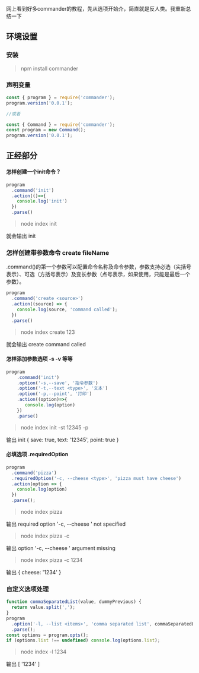 网上看到好多commander的教程，先从选项开始介，简直就是反人类。我重新总结一下

## 环境设置

### 安装
>npm install commander
### 声明变量
```js
const { program } = require('commander');
program.version('0.0.1');

//或者

const { Command } = require('commander');
const program = new Command();
program.version('0.0.1');
```
## 正经部分

#### 怎样创建一个init命令？
```js
program
  .command('init')
  .action(()=>{
    console.log('init')
  })
  .parse()

```
>node index init 

就会输出 init

### 怎样创建带参数命令 create fileName
.command()的第一个参数可以配置命令名称及命令参数，参数支持必选（尖括号表示）、可选（方括号表示）及变长参数（点号表示，如果使用，只能是最后一个参数）。
```js
program
  .command('create <source>')
  .action((source) => {
    console.log(source, 'command called');
  })
  .parse()

```
>node index create 123 

就会输出 create command called

#### 怎样添加参数选项 -s -v 等等

```js
program
    .command('init')
    .option('-s,--save', '指令参数')
    .option('-t,--text <type>', '文本')
    .option('-p,--point', '打印')
    .action((option)=>{
       console.log(option)
    })
    .parse()
```
>node index init -st 12345 -p

输出 init { save: true, text: '12345', point: true }

#### 必填选项 .requiredOption
```js
program
  .command('pizza')
  .requiredOption('-c, --cheese <type>', 'pizza must have cheese')
  .action(option => {
    console.log(option)
  })
  .parse();
```
> node index pizza

输出 required option '-c, --cheese <type>' not specified

>node index pizza -c

输出 option '-c, --cheese <type>' argument missing

>node index pizza -c 1234

输出 { cheese: '1234' }

### 自定义选项处理
```js
function commaSeparatedList(value, dummyPrevious) {
  return value.split(',');
}
program
  .option('-l, --list <items>', 'comma separated list', commaSeparatedList)
  .parse();
const options = program.opts();
if (options.list !== undefined) console.log(options.list);
```
>node index -l 1234

输出 [ '1234' ]